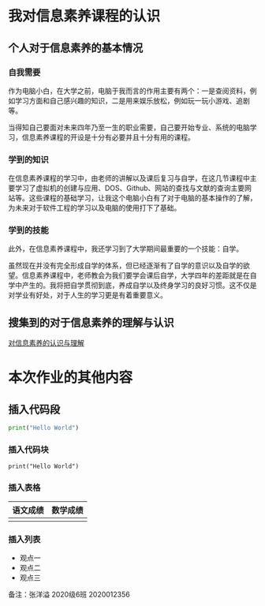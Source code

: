 # 我对信息素养课程的认识

## 个人对于信息素养的基本情况

### 自我需要

作为电脑小白，在大学之前，电脑于我而言的作用主要有两个：一是查阅资料，例如学习方面和自己感兴趣的知识，二是用来娱乐放松，例如玩一玩小游戏、追剧等。

当得知自己要面对未来四年乃至一生的职业需要，自己要开始专业、系统的电脑学习，信息素养课程的开设是十分有必要并且十分有用的课程。

### 学到的知识

在信息素养课程的学习中，由老师的讲解以及课后复习与自学，在这几节课程中主要学习了虚拟机的创建与应用、DOS、Github、网站的查找与文献的查询主要网站等。这些课程的基础学习，让我这个电脑小白有了对于电脑的基本操作的了解，为未来对于软件工程的学习以及电脑的使用打下了基础。

### 学到的技能

此外，在信息素养课程中，我还学习到了大学期间最重要的一个技能：自学。

虽然现在并没有完全形成自学的体系，但已经逐渐有了自学的意识以及自学的欲望。信息素养课程中，老师教会为我们要学会课后自学，大学四年的差距就是在自学中产生的。我将把自学贯彻到底，养成自学以及终身学习的良好习惯。这不仅是对学业有好处，对于人生的学习更是有着重要意义。

## 搜集到的对于信息素养的理解与认识

[对信息素养的认识与理解](https://wenku.baidu.com/view/9ba9bc191711cc7930b7161a.html)

# 本次作业的其他内容

## 插入代码段

```python
print("Hello World")
```

### 插入代码块

`print("Hello World")`

### 插入表格

| 语文成绩 | 数学成绩 |
| -------- | -------- |
|          |          |

### 插入列表

- 观点一
- 观点二
- 观点三

备注：张洋溢 2020级6班 2020012356
